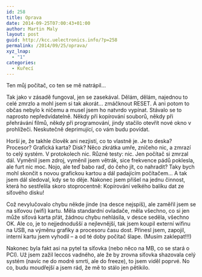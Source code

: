 ```yaml
---
id: 258
title: Oprava
date: 2014-09-25T07:00:43+01:00
author: Martin Maly
layout: post
guid: http://kcc.uelectronics.info/?p=258
permalink: /2014/09/25/oprava/
xyz_lnap:
  - "1"
categories:
  - Kuřecí
---
```

Ten můj počítač, co ten se mě natrápil&#8230;

Tak jako v zásadě fungoval, jen se zasekával. Dělám, dělám, najednou to celé zmrzlo a mohl jsem si tak akorát&#8230; zmáčknout RESET. A ani potom to občas nebylo k ničemu a musel jsem ho natvrdo vypínat. Stávalo se to naprosto nepředvídatelně. Někdy při kopírování souborů, někdy při přehrávání filmů, někdy při programování, jindy stačilo otevřít nové okno v prohlížeči. Neskutečně deprimující, co vám budu povídat.

Horší je, že takhle člověk ani nezjistí, co to vlastně je. Je to deska? Procesor? Grafická karta? Disk? Něco zkrátka umře, zničeho nic, a zmrazí to celý systém. V protokolech nic. Různé testy: nic. Jen počítač si zmrzal dál. Vyměnil jsem zdroj, vyměnil jsem větrák, sice frekvence pádů poklesla, ale furt nic moc. Nojo, ale teď babo raď, do čeho jít, co nahradit? Taky bych mohl skončit s novou grafickou kartou a dál padajícím počítačem&#8230; A tak jsem dál sledoval, kdy se to děje. Nakonec jsem přišel na jednu činnost, která ho sestřelila skoro stoprocentně: Kopírování velkého balíku dat ze síťového disku!

Což nevylučovalo chybu někde jinde (na desce nejspíš), ale zaměřil jsem se na síťovou (wifi) kartu. Měla standardní ovladače, měla všechno, co si jen může síťová karta přát, žádnou chybu nehlásila, v desce seděla, všechno OK. Ale co, je to nejjednodušší a nejlevnější, tak jsem koupil externí wifinu na USB, na výměnu grafiky a procesoru času dost. Přinesl jsem, zapojil, interní kartu jsem vyhodil &#8211; a od té doby počítač šlape. (Musím zaklepat!!!)

Nakonec byla fakt asi na pytel ta síťovka (nebo něco na MB, co se stará o PCI). Už jsem zažil leccos vadného, ale že by zrovna síťovka shazovala celý systém (navíc ne do modré smrti, ale do freeze), to jsem viděl poprvé. No co, budu moudřejší a jsem rád, že mě to stálo jen pětikilo.